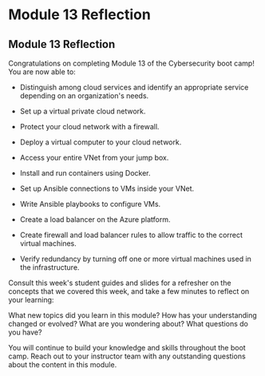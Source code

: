 # Module 13 Reflection

## Module 13 Reflection

Congratulations on completing Module 13 of the Cybersecurity boot camp! You are now able to:

- Distinguish among cloud services and identify an appropriate service depending on an organization's needs.

- Set up a virtual private cloud network.
- Protect your cloud network with a firewall.
- Deploy a virtual computer to your cloud network.
- Access your entire VNet from your jump box.
- Install and run containers using Docker.
- Set up Ansible connections to VMs inside your VNet.
- Write Ansible playbooks to configure VMs.
- Create a load balancer on the Azure platform.
- Create firewall and load balancer rules to allow traffic to the correct virtual machines.
- Verify redundancy by turning off one or more virtual machines used in the infrastructure.

Consult this week's student guides and slides for a refresher on the concepts that we covered this week, and take a few minutes to reflect on your learning:

What new topics did you learn in this module? How has your understanding changed or evolved? What are you wondering about? What questions do you have?

You will continue to build your knowledge and skills throughout the boot camp. Reach out to your instructor team with any outstanding questions about the content in this module.
